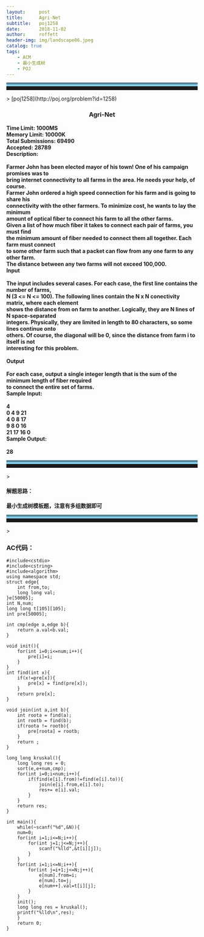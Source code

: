 ```yaml
---
layout:     post
title:      Agri-Net
subtitle:   poj1258
date:       2018-11-02
author:     roffett
header-img: img/landscape06.jpeg
catalog: true
tags:
    - ACM
    - 最小生成树
    - POJ
---
```


<hr style="height:10px;border:none;border-top:10px groove skyblue;" />>
[poj1258](http://poj.org/problem?id=1258)
<div style="font-weight:bold;">
<h3 align="center">Agri-Net<br /></h3>
Time Limit: 1000MS<br />Memory Limit: 10000K<br />
Total Submissions: 69490<br />Accepted: 28789<br />
Description:<br />
<br />
Farmer John has been elected mayor of his town! One of his campaign promises was to <br />
bring internet connectivity to all farms in the area. He needs your help, of course. <br />
Farmer John ordered a high speed connection for his farm and is going to share his <br />
connectivity with the other farmers. To minimize cost, he wants to lay the minimum <br />
amount of optical fiber to connect his farm to all the other farms. <br />
Given a list of how much fiber it takes to connect each pair of farms, you must find<br />
 the minimum amount of fiber needed to connect them all together. Each farm must connect <br />
 to some other farm such that a packet can flow from any one farm to any other farm. <br />
The distance between any two farms will not exceed 100,000. <br />
Input<br />
<br />
The input includes several cases. For each case, the first line contains the number of farms,<br />
 N (3 <= N <= 100). The following lines contain the N x N conectivity matrix, where each element<br />
  shows the distance from on farm to another. Logically, they are N lines of N space-separated <br />
  integers. Physically, they are limited in length to 80 characters, so some lines continue onto <br />
  others. Of course, the diagonal will be 0, since the distance from farm i to itself is not <br />
  interesting for this problem.<br />
  <br />
Output<br />
<br />
For each case, output a single integer length that is the sum of the minimum length of fiber required<br />
 to connect the entire set of farms.<br />
Sample Input:<br />
<br />
4<br />
0 4 9 21<br />
4 0 8 17<br />
9 8 0 16<br />
21 17 16 0<br />
Sample Output:<br />
<br />
28<br />
</div>
<hr style="height:10px;border:none;border-top:10px groove skyblue;" />>

#### 解题思路：  
 **最小生成树模板题，注意有多组数据即可**

<hr style="height:10px;border:none;border-top:10px groove skyblue;" />>

### AC代码：

    #include<cstdio>
    #include<cstring>
    #include<algorithm>
    using namespace std;
    struct edge{
        int from,to;
        long long val;
    }e[50005];
    int N,num;
    long long t[105][105];
    int pre[50005];

    int cmp(edge a,edge b){
        return a.val<b.val;
    }

    void init(){
        for(int i=0;i<=num;i++){
            pre[i]=i;
        }
    }
    int find(int x){
        if(x!=pre[x]){
            pre[x] = find(pre[x]);
        }
        return pre[x];
    }

    void join(int a,int b){
        int roota = find(a);
        int rootb = find(b);
        if(roota != rootb){
            pre[roota] = rootb;
        }
        return ;
    }

    long long kruskal(){
        long long res = 0;
        sort(e,e+num,cmp);
        for(int i=0;i<num;i++){
            if(find(e[i].from)!=find(e[i].to)){
                join(e[i].from,e[i].to);
                res+= e[i].val;
            }
        }
        return res;
    }

    int main(){
        while(~scanf("%d",&N)){
        num=0;
        for(int i=1;i<=N;i++){
            for(int j=1;j<=N;j++){
                scanf("%lld",&t[i][j]);
            }
        }
        for(int i=1;i<=N;i++){
            for(int j=i+1;j<=N;j++){
                e[num].from=i;
                e[num].to=j;
                e[num++].val=t[i][j];
            }
        }
        init();
        long long res = kruskal();
        printf("%lld\n",res);
        }
        return 0;
    }